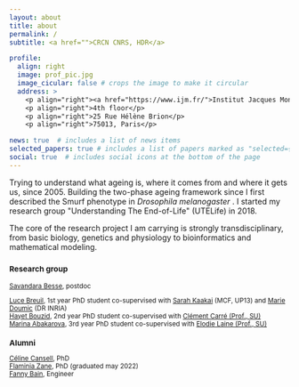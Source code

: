 ```yaml
---
layout: about
title: about
permalink: /
subtitle: <a href="">CRCN CNRS, HDR</a>

profile:
  align: right
  image: prof_pic.jpg
  image_cicular: false # crops the image to make it circular
  address: >
    <p align="right"><a href="https://www.ijm.fr/">Institut Jacques Monod</a> - <a href = "https://www.ijm.fr/research-topics/courtier-lab-va/?lang=en#1645024419730-620d35cf-4875">Team Courtier</a> </p> 
    <p align="right">4th floor</p>
    <p align="right">25 Rue Hélène Brion</p>
    <p align="right">75013, Paris</p>

news: true  # includes a list of news items
selected_papers: true # includes a list of papers marked as "selected={true}"
social: true  # includes social icons at the bottom of the page
---
```


<p>Trying to understand what ageing is, where it comes from and where it gets us, since 2005. Building the two-phase ageing framework since I first described the Smurf phenotype in <i> Drosophila melanogaster </i>. I started my research group "Understanding The End-of-Life" (UTELife) in 2018.</p>
<p>The core of the research project I am carrying is strongly transdisciplinary, from basic biology, genetics and physiology to bioinformatics and mathematical modeling. </p>

<p><small>
<h3> Research group </h3>
<a href = "https://www.researchgate.net/profile/Savandara-Besse">Savandara Besse</a>, postdoc<br>

<a href="https://www.linkedin.com/in/luce-breuil-4829081b9/?originalSubdomain=fr">Luce Breuil</a>, 1st year PhD student co-supervised with <a href="https://www.researchgate.net/profile/Sarah-Kaakai">Sarah Kaakai</a> (MCF, UP13) and <a href="https://www.researchgate.net/profile/Marie-Doumic"> Marie Doumic</a> (DR INRIA)<br>
<a href = "https://www.researchgate.net/profile/Hayet-Bouzid-2">Hayet Bouzid</a>, 2nd year PhD student co-supervised with <a href = "https://www.ibps.sorbonne-universite.fr/fr/IBPS/annuaire/1900-Cl%C3%A9ment-Carr%C3%A9">Clément Carré (Prof., SU)</a><br>
<a href = "https://www.researchgate.net/profile/Marina-Abakarova">Marina Abakarova</a>, 3rd year PhD student co-supervised with <a href = "http://www.lcqb.upmc.fr/laine/Home.html"> Elodie Laine (Prof., SU) </a><br>

<h3> Alumni </h3>
<a href = "https://www.researchgate.net/profile/Celine-Cansell">Céline Cansell</a>, PhD<br>
<a href = "https://www.researchgate.net/profile/Flaminia-Zane">Flaminia Zane</a>, PhD (graduated may 2022)<br>
<a href = "https://www.researchgate.net/profile/Fanny-Bain">Fanny Bain</a>, Engineer<br></small>